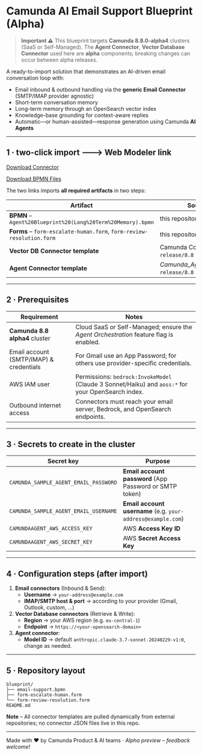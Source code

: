 # Camunda AI Email Support Blueprint (Alpha)

> **Important ⚠️**  This blueprint targets **Camunda 8.8.0-alpha4** clusters (SaaS or Self-Managed).  The **Agent Connector**, **Vector Database Connector** used here are **alpha** components; breaking changes can occur between alpha releases.

A ready-to-import solution that demonstrates an AI-driven email conversation loop with:

* Email inbound & outbound handling via the **generic Email Connector** (SMTP/IMAP provider agnostic)
* Short-term conversation memory
* Long-term memory through an OpenSearch vector index
* Knowledge-base grounding for context-aware replies
* Automatic—or human-assisted—response generation using Camunda **AI Agents**

---

## 1 · two-click import  🡒  **Web Modeler link**

[Download Connector](https://modeler.ultrawombat.com/import/connectors?source=https://raw.githubusercontent.com/camunda/connectors/refs/heads/release/8.8/connectors/agentic-ai/element-templates/agenticai-aiagent-outbound-connector.json,https://raw.githubusercontent.com/camunda/connectors/refs/heads/release/8.8/connectors/embeddings-vector-database/element-templates/embeddings-vector-database-outbound-connector.json)

[Download BPMN Files](https://modeler.ultrawombat.com/import/processes?source=https://raw.githubusercontent.com/bastiankoerber/Camunda_Agent_Blueprint/refs/heads/main/Agent%20Blueprint%20(Long%20Term%20Memory).bpmn,https://raw.githubusercontent.com/bastiankoerber/Camunda_Agent_Blueprint/refs/heads/main/Escalate%20to%20human%20form.form,https://raw.githubusercontent.com/bastiankoerber/Camunda_Agent_Blueprint/refs/heads/main/Review%20case%20resolution.form)

The two links imports **all required artifacts** in two steps:

| Artifact | Source |
|----------|--------|
| **BPMN** – `Agent%20Blueprint%20(Long%20Term%20Memory).bpmn` | this repository |
| **Forms** – `form-escalate-human.form`, `form-review-resolution.form` | this repository |
| **Vector DB Connector template** | Camunda Connectors `release/8.8` branch |
| **Agent Connector template** | *Camunda_Agent_Blueprint* `release/8.8` branch |

---

## 2 · Prerequisites

| Requirement | Notes |
|-------------|-------|
| **Camunda 8.8 alpha4** cluster | Cloud SaaS or Self-Managed; ensure the *Agent Orchestration* feature flag is enabled. |
| Email account (SMTP/IMAP) & credentials | For Gmail use an App Password; for others use provider-specific credentials. |
| AWS IAM user | Permissions: `bedrock:InvokeModel` (Claude 3 Sonnet/Haiku) and `aoss:*` for your OpenSearch index. |
| Outbound internet access | Connectors must reach your email server, Bedrock, and OpenSearch endpoints. |

---

## 3 · Secrets to create in the cluster

| Secret key | Purpose |
| ---------- | ------- |
| `CAMUNDA_SAMPLE_AGENT_EMAIL_PASSWORD` | **Email account password** (App Password or SMTP token) |
| `CAMUNDA_SAMPLE_AGENT_EMAIL_USERNAME` | **Email account username** (e.g. `your-address@example.com`) |
| `CAMUNDAAGENT_AWS_ACCESS_KEY` | AWS **Access Key ID** |
| `CAMUNDAAGENT_AWS_SECRET_KEY` | AWS **Secret Access Key** |

---

## 4 · Configuration steps (after import)

1. **Email connectors** (Inbound & Send):
   * **Username** → `your-address@example.com`
   * **IMAP/SMTP host & port** → according to your provider (Gmail, Outlook, custom, …)
2. **Vector Database connectors** (Retrieve & Write):
   * **Region** → your AWS region (e.g. `eu-central-1`)
   * **Endpoint** → `https://<your-opensearch-domain>`
4. **Agent connector**:
   * **Model ID** → default `anthropic.claude-3.7-sonnet-20240229-v1:0`, change as needed.

---

## 5 · Repository layout

```
blueprint/
├── email-support.bpmn
├── form-escalate-human.form
└── form-review-resolution.form
README.md
```

**Note** – All connector templates are pulled dynamically from external repositories; no connector JSON files live in this repo.

---


Made with ❤️ by Camunda Product & AI teams  ·  _Alpha preview – feedback welcome!_
